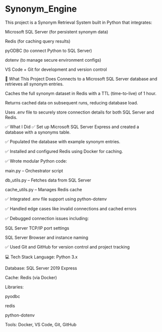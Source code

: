# Synonym_Engine
This project is a Synonym Retrieval System built in Python that integrates:

Microsoft SQL Server (for persistent synonym data)

Redis (for caching query results)

pyODBC (to connect Python to SQL Server)

dotenv (to manage secure environment configs)

VS Code + Git for development and version control

🚀 What This Project Does
Connects to a Microsoft SQL Server database and retrieves all synonym entries.

Caches the full synonym dataset in Redis with a TTL (time-to-live) of 1 hour.

Returns cached data on subsequent runs, reducing database load.

Uses .env file to securely store connection details for both SQL Server and Redis.

✅ What I Did
✅ Set up Microsoft SQL Server Express and created a database with a synonyms table.

✅ Populated the database with example synonym entries.

✅ Installed and configured Redis using Docker for caching.

✅ Wrote modular Python code:

main.py – Orchestrator script

db_utils.py – Fetches data from SQL Server

cache_utils.py – Manages Redis cache

✅ Integrated .env file support using python-dotenv

✅ Handled edge cases like invalid connections and cached errors

✅ Debugged connection issues including:

SQL Server TCP/IP port settings

SQL Server Browser and instance naming

✅ Used Git and GitHub for version control and project tracking

💻 Tech Stack
Language: Python 3.x

Database: SQL Server 2019 Express

Cache: Redis (via Docker)

Libraries:

pyodbc

redis

python-dotenv

Tools: Docker, VS Code, Git, GitHub
